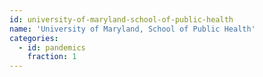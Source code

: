 ```yaml
---
id: university-of-maryland-school-of-public-health
name: 'University of Maryland, School of Public Health'
categories:
  - id: pandemics
    fraction: 1
---
```

